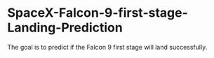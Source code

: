 # SpaceX-Falcon-9-first-stage-Landing-Prediction
The goal is to predict if the Falcon 9 first stage will land successfully. 
